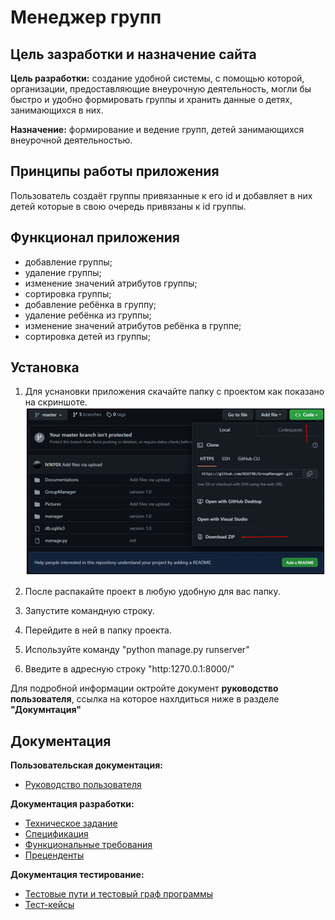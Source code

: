 # Менеджер групп

## Цель зазработки и назначение сайта 
**Цель разработки:** создание удобной системы, с помощью которой, организации, предоставляющие внеурочную деятельность, могли бы быстро и удобно формировать группы и хранить данные о детях, занимающихся в них.

**Назначение:** формирование и ведение
групп, детей занимающихся внеурочной деятельностью.

## Принципы работы приложения
Пользователь создаёт группы привязанные к его id и добавляет в них детей которые в свою очередь привязаны к id группы.

## Функционал приложения
* добавление группы;
* удаление группы;
* изменение значений атрибутов группы;
* сортировка группы;
* добавление ребёнка в группу;
* удаление ребёнка из группы;
* изменение значений атрибутов ребёнка в группе;
* сортировка детей из группы;

## Установка
1. Для уснановки приложения скачайте папку с проектом как показано на скриншоте.
![avatar](https://github.com/N1KF0X/GroupManager/blob/master/Pictures/UG/1.png)

2. После распакайте проект в любую удобную для вас папку.
3. Запустите командную строку.
4. Перейдите в ней в папку проекта.
5. Используйте команду "python manage.py runserver"
6. Введите в адресную строку "http:1270.0.1:8000/"

Для подробной информации октройте документ **руководство пользователя**, ссылка на которое нахлдиться ниже в разделе **"Докумнтация"**

## Документация 
**Пользовательская документация:**
* [Руководство пользователя](https://github.com/N1KF0X/GroupManager/blob/master/Documentations/Руководство_пользователя.docx)

**Документация разработки:**
* [Техническое задание](https://github.com/N1KF0X/GroupManager/blob/master/Documentations/Техническое%20задание.docx)
* [Спецификация](https://github.com/N1KF0X/GroupManager/blob/master/Documentations/Спецификация.docx)
* [Функциональные требования](https://github.com/N1KF0X/GroupManager/blob/master/Documentations/Функциональные%20требования.docx)
* [Преценденты](https://github.com/N1KF0X/GroupManager/blob/master/Documentations/Преценденты.docx)

**Документация тестирование:**
* [Тестовые пути и тестовый граф программы](https://github.com/N1KF0X/GroupManager/blob/master/Documentations/Тестовые_пути.docx)
* [Тест-кейсы](https://github.com/N1KF0X/GroupManager/blob/master/Documentations/Тест-кейсы.docx)

